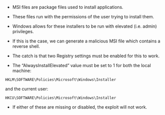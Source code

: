 - MSI files are package files used to install applications.

- These files run with the permissions of the user trying to install them.

- Windows allows for these installers to be run with elevated (i.e. admin) privileges.

- If this is the case, we can generate a malicious MSI file which contains a reverse shell.


- The catch is that two Registry settings must be enabled for this to work.

- The “AlwaysInstallElevated” value must be set to 1 for both the local machine:

`HKLM\SOFTWARE\Policies\Microsoft\Windows\Installer`

and the current user:

`HKCU\SOFTWARE\Policies\Microsoft\Windows\Installer
`

- If either of these are missing or disabled, the exploit will not work.